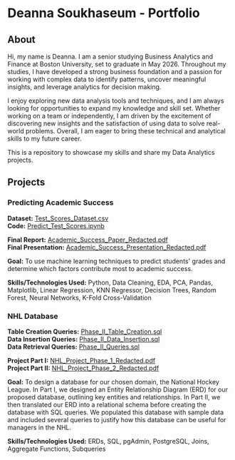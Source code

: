 # Deanna Soukhaseum - Portfolio

## About
Hi, my name is Deanna. I am a senior studying Business Analytics and Finance at Boston University, set to graduate in May 2026. Throughout my studies, I have developed a strong business foundation and a passion for working with complex data to identify patterns, uncover meaningful insights, and leverage analytics for decision making. 

I enjoy exploring new data analysis tools and techniques, and I am always looking for opportunities to expand my knowledge and skill set. Whether working on a team or independently, I am driven by the excitement of discovering new insights and the satisfaction of using data to solve real-world problems. Overall, I am eager to bring these technical and analytical skills to my future career.

This is a repository to showcase my skills and share my Data Analytics projects.

## Projects

### Predicting Academic Success
**Dataset:** [Test_Scores_Dataset.csv](./Predicting_Academic_Success/Test_Scores_Dataset.csv)  
**Code:** [Predict_Test_Scores.ipynb](./Predicting_Academic_Success/Predict_Test_Scores.ipynb)  

**Final Report:** [Academic_Success_Paper_Redacted.pdf](./Predicting_Academic_Success/Academic_Success_Paper_Redacted.pdf)  
**Final Presentation:** [Academic_Success_Presentation_Redacted.pdf](./Predicting_Academic_Success/Academic_Success_Presentation_Redacted.pdf)  

**Goal:** To use machine learning techniques to predict students' grades and determine which factors contribute most to academic success.  

**Skills/Technologies Used:** Python, Data Cleaning, EDA, PCA, Pandas, Matplotlib, Linear Regression, KNN Regressor, Decision Trees, Random Forest, Neural Networks, K-Fold Cross-Validation  

### NHL Database  
**Table Creation Queries:** [Phase_II_Table_Creation.sql](./NHL_Database/Phase_II_Table_Creation.sql)  
**Data Insertion Queries:** [Phase_II_Data_Insertion.sql](./NHL_Database/Phase_II_Data_Insertion.sql)  
**Data Retrieval Queries:** [Phase_II_Queries.sql](./NHL_Database/Phase_II_Queries.sql)  

**Project Part I:** [NHL_Project_Phase_1_Redacted.pdf](./NHL_Database/NHL_Project_Phase_1_Redacted.pdf)  
**Project Part II:** [NHL_Project_Phase_2_Redacted.pdf](./NHL_Database/NHL_Project_Phase_2_Redacted.pdf)  

**Goal:** To design a database for our chosen domain, the National Hockey League. In Part I, we designed an Entity Relationship Diagram (ERD) for our proposed database, outlining key entities and relationships. In Part II, we then translated our ERD into a relational schema before creating the database with SQL queries. We populated this database with sample data and included several queries to justify how this database can be useful for managers in the NHL.  

**Skills/Technologies Used:** ERDs, SQL, pgAdmin, PostgreSQL, Joins, Aggregate Functions, Subqueries  

